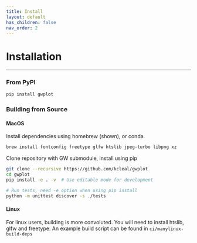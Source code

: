 ```yaml
---
title: Install
layout: default
has_children: false
nav_order: 2
---
```


# Installation
---

### From PyPI

```bash
pip install gwplot
```

### Building from Source 

#### MacOS

Install dependencies using homebrew (shown), or conda.
```bash
brew install fontconfig freetype glfw htslib jpeg-turbo libpng xz
```

Clone repository with GW submodule, install using pip
```bash
git clone --recursive https://github.com/kcleal/gwplot
cd gwplot
pip install -e . -v  # Use editable mode for development

# Run tests, need -e option when using pip install
python -m unittest discover -s ./tests
```

#### Linux

For linux users, building is more convoluted. You will need to install htslib, glfw and freetype. An
example build script can be found in `ci/manylinux-build-deps`
